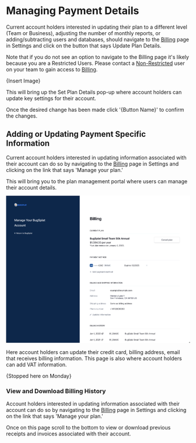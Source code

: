 # Managing Payment Details

Current account holders interested in updating their plan to a different level (Team or Business), adjusting the number of monthly reports, or adding/subtracting users and databases, should navigate to the [Billing](https://app.bugsplat.com/v2/settings/company/billing) page in Settings and click on the button that says Update Plan Details.

Note that if you do not see an option to navigate to the Billing page it's likely because you are a Restricted Users.  Please contact a [Non-Restricted](../introduction/user-permissions.md) user on your team to gain access to [Billing](../billing/).

{Insert Image}&#x20;

This will bring up the Set Plan Details pop-up where account holders can update key settings for their account. &#x20;

Once the desired change has been made click '{Button Name}' to confirm the changes. &#x20;

## Adding or Updating Payment Specific Information

Current account holders interested in updating information associated with their account can do so by navigating to the [Billing](https://app.bugsplat.com/v2/settings/company/billing) page in Settings and clicking on the link that says 'Manage your plan.'

This will bring you to the plan management portal where users can manage their account details. &#x20;

![](../../.gitbook/assets/billing-management-potral.png)

Here account holders can update their credit card, billing address, email that receives billing information.  This page is also where account holders can add VAT information.

{Stopped here on Monday}

### View and Download Billing History

Account holders interested in updating information associated with their account can do so by navigating to the [Billing](https://app.bugsplat.com/v2/settings/company/billing) page in Settings and clicking on the link that says 'Manage your plan.'&#x20;

Once on this page scroll to the bottom to view or download previous receipts and invoices associated with their account.&#x20;
